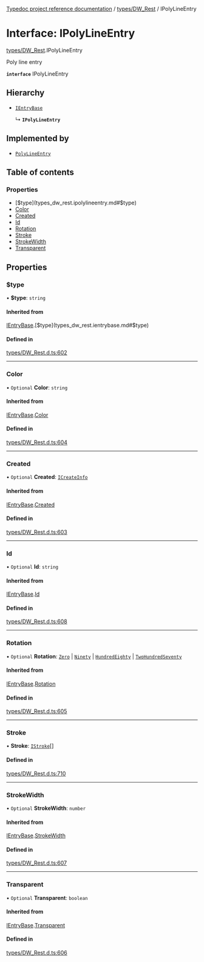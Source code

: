 [Typedoc project reference documentation](../README.md) / [types/DW_Rest](../modules/types_dw_rest.md) / IPolyLineEntry

# Interface: IPolyLineEntry

[types/DW_Rest](../modules/types_dw_rest.md).IPolyLineEntry

Poly line entry

**`interface`** IPolyLineEntry

## Hierarchy

- [`IEntryBase`](types_dw_rest.ientrybase.md)

  ↳ **`IPolyLineEntry`**

## Implemented by

- [`PolyLineEntry`](../classes/annotations.polylineentry.md)

## Table of contents

### Properties

- [$type](types_dw_rest.ipolylineentry.md#$type)
- [Color](types_dw_rest.ipolylineentry.md#color)
- [Created](types_dw_rest.ipolylineentry.md#created)
- [Id](types_dw_rest.ipolylineentry.md#id)
- [Rotation](types_dw_rest.ipolylineentry.md#rotation)
- [Stroke](types_dw_rest.ipolylineentry.md#stroke)
- [StrokeWidth](types_dw_rest.ipolylineentry.md#strokewidth)
- [Transparent](types_dw_rest.ipolylineentry.md#transparent)

## Properties

### $type

• **$type**: `string`

#### Inherited from

[IEntryBase](types_dw_rest.ientrybase.md).[$type](types_dw_rest.ientrybase.md#$type)

#### Defined in

[types/DW_Rest.d.ts:602](https://github.com/DocuWare/REST-Sample-TS/blob/beb3ada/src/types/DW_Rest.d.ts#L602)

___

### Color

• `Optional` **Color**: `string`

#### Inherited from

[IEntryBase](types_dw_rest.ientrybase.md).[Color](types_dw_rest.ientrybase.md#color)

#### Defined in

[types/DW_Rest.d.ts:604](https://github.com/DocuWare/REST-Sample-TS/blob/beb3ada/src/types/DW_Rest.d.ts#L604)

___

### Created

• `Optional` **Created**: [`ICreateInfo`](types_dw_rest.icreateinfo.md)

#### Inherited from

[IEntryBase](types_dw_rest.ientrybase.md).[Created](types_dw_rest.ientrybase.md#created)

#### Defined in

[types/DW_Rest.d.ts:603](https://github.com/DocuWare/REST-Sample-TS/blob/beb3ada/src/types/DW_Rest.d.ts#L603)

___

### Id

• `Optional` **Id**: `string`

#### Inherited from

[IEntryBase](types_dw_rest.ientrybase.md).[Id](types_dw_rest.ientrybase.md#id)

#### Defined in

[types/DW_Rest.d.ts:608](https://github.com/DocuWare/REST-Sample-TS/blob/beb3ada/src/types/DW_Rest.d.ts#L608)

___

### Rotation

• `Optional` **Rotation**: [`Zero`](../enums/types_dw_rest.rotation.md#zero) \| [`Ninety`](../enums/types_dw_rest.rotation.md#ninety) \| [`HundredEighty`](../enums/types_dw_rest.rotation.md#hundredeighty) \| [`TwoHundredSeventy`](../enums/types_dw_rest.rotation.md#twohundredseventy)

#### Inherited from

[IEntryBase](types_dw_rest.ientrybase.md).[Rotation](types_dw_rest.ientrybase.md#rotation)

#### Defined in

[types/DW_Rest.d.ts:605](https://github.com/DocuWare/REST-Sample-TS/blob/beb3ada/src/types/DW_Rest.d.ts#L605)

___

### Stroke

• **Stroke**: [`IStroke`](types_dw_rest.istroke.md)[]

#### Defined in

[types/DW_Rest.d.ts:710](https://github.com/DocuWare/REST-Sample-TS/blob/beb3ada/src/types/DW_Rest.d.ts#L710)

___

### StrokeWidth

• `Optional` **StrokeWidth**: `number`

#### Inherited from

[IEntryBase](types_dw_rest.ientrybase.md).[StrokeWidth](types_dw_rest.ientrybase.md#strokewidth)

#### Defined in

[types/DW_Rest.d.ts:607](https://github.com/DocuWare/REST-Sample-TS/blob/beb3ada/src/types/DW_Rest.d.ts#L607)

___

### Transparent

• `Optional` **Transparent**: `boolean`

#### Inherited from

[IEntryBase](types_dw_rest.ientrybase.md).[Transparent](types_dw_rest.ientrybase.md#transparent)

#### Defined in

[types/DW_Rest.d.ts:606](https://github.com/DocuWare/REST-Sample-TS/blob/beb3ada/src/types/DW_Rest.d.ts#L606)
